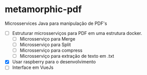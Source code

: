 # metamorphic-pdf
Microsservices Java para manipulação de PDF's 

- [ ]  Estruturar microsserviços para PDF em uma estrutura docker.
    - [ ]  Microsserviço para Merge
    - [ ]  Microsserviço para Split
    - [ ]  Microsserviço para compress
    - [ ]  Microsserviço para extração de texto em .txt

- [x]  Usar raspberry para o desenvolvimento
- [ ]  Interface em VueJs
